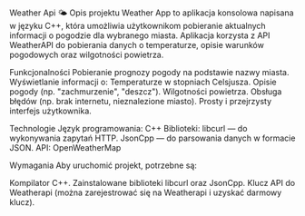 Weather Api 🌤️
Opis projektu
Weather App to aplikacja konsolowa napisana w języku C++, która umożliwia użytkownikom pobieranie aktualnych informacji o pogodzie dla wybranego miasta. Aplikacja korzysta z API WeatherAPI do pobierania danych o temperaturze, opisie warunków pogodowych oraz wilgotności powietrza.

Funkcjonalności
Pobieranie prognozy pogody na podstawie nazwy miasta.
Wyświetlanie informacji o:
Temperaturze w stopniach Celsjusza.
Opisie pogody (np. "zachmurzenie", "deszcz").
Wilgotności powietrza.
Obsługa błędów (np. brak internetu, nieznalezione miasto).
Prosty i przejrzysty interfejs użytkownika.

Technologie
Język programowania: C++
Biblioteki:
libcurl — do wykonywania zapytań HTTP.
JsonCpp — do parsowania danych w formacie JSON.
API: OpenWeatherMap

Wymagania
Aby uruchomić projekt, potrzebne są:

Kompilator C++.
Zainstalowane biblioteki libcurl oraz JsonCpp.
Klucz API do Weatherapi (można zarejestrować się na Weatherapi i uzyskać darmowy klucz).
